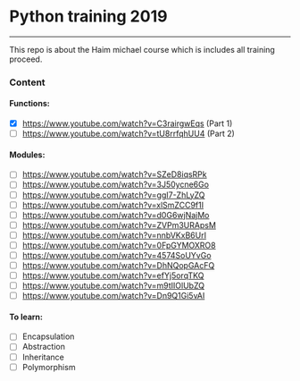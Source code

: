 # Python training 2019
---
This repo is about the Haim michael course which is includes all training proceed.

### Content
#### Functions:

-[x] https://www.youtube.com/watch?v=C3rairgwEqs (Part 1)
-[ ] https://www.youtube.com/watch?v=tU8rrfqhUU4 (Part 2)

#### Modules:

- [ ] https://www.youtube.com/watch?v=SZeD8iqsRPk
- [ ] https://www.youtube.com/watch?v=3J50ycne6Go
- [ ] https://www.youtube.com/watch?v=ggI7-ZhLyZQ
- [ ] https://www.youtube.com/watch?v=xlSmZCC9f1I
- [ ] https://www.youtube.com/watch?v=d0G6wjNajMo
- [ ] https://www.youtube.com/watch?v=ZVPm3URApsM
- [ ] https://www.youtube.com/watch?v=nnbVKxB6UrI
- [ ] https://www.youtube.com/watch?v=0FpGYMOXRO8
- [ ] https://www.youtube.com/watch?v=4574SoUYvGo
- [ ] https://www.youtube.com/watch?v=DhNQopGAcFQ
- [ ] https://www.youtube.com/watch?v=efYj5orqTKQ
- [ ] https://www.youtube.com/watch?v=m9tIIOlUbZQ
- [ ] https://www.youtube.com/watch?v=Dn9Q1Gi5vAI

#### To learn:
- [ ] Encapsulation
- [ ] Abstraction
- [ ] Inheritance
- [ ] Polymorphism
